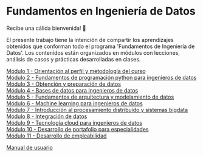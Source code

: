 # Fundamentos en Ingeniería de Datos

Recibe una cálida bienvenida! 👋

El presente trabajo tiene la intención de compartir los aprendizajes obtenidos que conforman todo el programa 'Fundamentos de Ingeniería de Datos'. Los contenidos están organizados en módulos con lecciones, análisis de casos y prácticas desarrolladas en clases.

[Módulo 1 - Orientación al perfil y metodología del curso](Modulo_02/Readme.md)  <br>
[Módulo 2 - Fundamentos de programación python para ingenieros de datos](Modulo_02/Readme.md) <br>
[Módulo 3 - Obtención y preparación de datos ](Readme.md)  <br>
[Módulo 4 - Bases de datos para Ingenieros de datos](Readme.md)  <br>
[Módulo 5 - Fundamentos de arquitectura y modelamiento de datos](Readme.md)  <br>
[Módulo 6 - Machine learning para ingenieros de datos](Readme.md)  <br>
[Módulo 7 - Introducción al procesamiento distribuido y sistemas bigdata](Readme.md)  <br>
[Módulo 8 - Integración de datos](Readme.md)  <br>
[Módulo 9 - Tecnología cloud para ingenieros de datos](Readme.md)  <br>
[Módulo 10 - Desarrollo de portafolio para especialidades](Readme.md)  <br>
[Módulo 11 - Desarrollo de empleabilidad](Readme.md)  <br>

[Manual de usuario](docs/manual.md)
